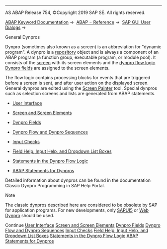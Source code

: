   

* * *

AS ABAP Release 754, ©Copyright 2019 SAP SE. All rights reserved.

[ABAP Keyword Documentation](javascript:call_link\('abenabap.htm'\)) →  [ABAP − Reference](javascript:call_link\('abenabap_reference.htm'\)) →  [SAP GUI User Dialogs](javascript:call_link\('abenabap_screens.htm'\)) → 

General Dynpros

Dynpro (sometimes also known as a screen) is an abbreviation for "dynamic program". A dynpro is a [repository](javascript:call_link\('abenrepository_glosry.htm'\) "Glossary Entry") object and is always a component of an ABAP program (a function group, executable program, or module pool). It consists of the [screen](javascript:call_link\('abenscreen_glosry.htm'\) "Glossary Entry") with its screen elements and the [dynpro flow logic](javascript:call_link\('abendynpro_flow_logic_glosry.htm'\) "Glossary Entry"). [Dynpro fields](javascript:call_link\('abendynpro_field_glosry.htm'\) "Glossary Entry") are assigned to the screen elements.

The flow logic contains processing blocks for events that are triggered before a screen is sent, and after user action on the displayed screen. General dynpros are edited using the [Screen Painter](javascript:call_link\('abenscreen_painter_glosry.htm'\) "Glossary Entry") tool. Special dynpros such as selection screens and lists are generated from ABAP statements.

-   [User Interface](javascript:call_link\('abenabap_dynpros_gui.htm'\))

-   [Screen and Screen Elements](javascript:call_link\('abenabap_dynpros_screen.htm'\))

-   [Dynpro Fields](javascript:call_link\('abenabap_dynpros_fields.htm'\))

-   [Dynpro Flow and Dynpro Sequences](javascript:call_link\('abenabap_dynpros_processing.htm'\))

-   [Input Checks](javascript:call_link\('abenabap_dynpros_checks.htm'\))

-   [Field Help, Input Help, and Dropdown List Boxes](javascript:call_link\('abenabap_dynpros_help.htm'\))

-   [Statements in the Dynpro Flow Logic](javascript:call_link\('abenabap_dynpros_dynpro_statements.htm'\))

-   [ABAP Statements for Dynpros](javascript:call_link\('abenabap_dynpros_abap_statements.htm'\))

Detailed information about dynpros can be found in the documentation Classic Dynpro Programming in SAP Help Portal.

Note

The classic dynpros described here are considered to be obsolete by SAP for application programs. For new developments, only [SAPUI5](javascript:call_link\('abensapui5_glosry.htm'\) "Glossary Entry") or [Web Dynpro](javascript:call_link\('abenweb_dynpro_glosry.htm'\) "Glossary Entry") should be used.

Continue
[User Interface](javascript:call_link\('abenabap_dynpros_gui.htm'\))
[Screen and Screen Elements](javascript:call_link\('abenabap_dynpros_screen.htm'\))
[Dynpro Fields](javascript:call_link\('abenabap_dynpros_fields.htm'\))
[Dynpro Flow and Dynpro Sequences](javascript:call_link\('abenabap_dynpros_processing.htm'\))
[Input Checks](javascript:call_link\('abenabap_dynpros_checks.htm'\))
[Field Help, Input Help, and Dropdown List Boxes](javascript:call_link\('abenabap_dynpros_help.htm'\))
[Statements in the Dynpro Flow Logic](javascript:call_link\('abenabap_dynpros_dynpro_statements.htm'\))
[ABAP Statements for Dynpros](javascript:call_link\('abenabap_dynpros_abap_statements.htm'\))